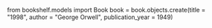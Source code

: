 from bookshelf.models import Book
book = book.objects.create(title = "1998", author = "George Orwell", publication_year = 1949)